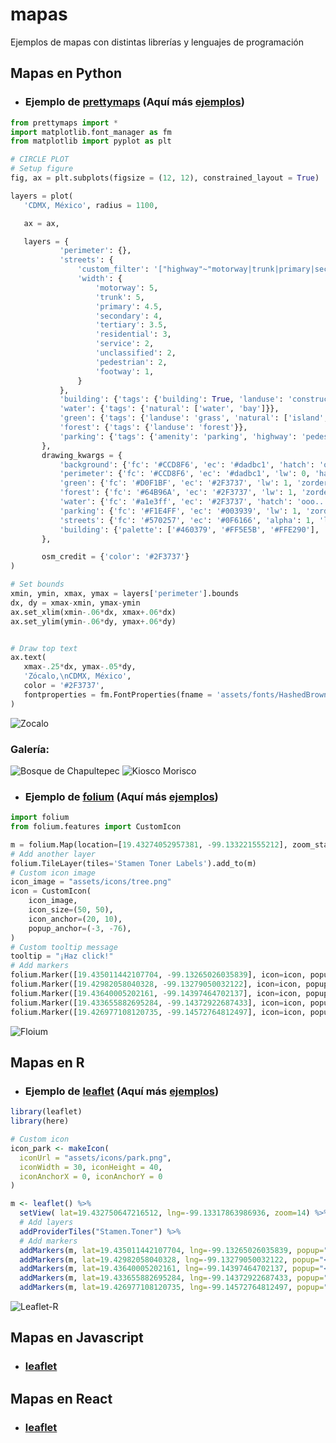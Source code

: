 # mapas
Ejemplos de mapas con distintas librerías y lenguajes de programación

## Mapas en Python

  * ### Ejemplo de [prettymaps](https://github.com/marceloprates/prettymaps) (Aquí más [ejemplos](https://github.com/fer-aguirre/mapas/blob/master/mapaPrettymaps.py))
 
  ```python
 from prettymaps import *
 import matplotlib.font_manager as fm
 from matplotlib import pyplot as plt

 # CIRCLE PLOT
 # Setup figure
 fig, ax = plt.subplots(figsize = (12, 12), constrained_layout = True)

 layers = plot(
     'CDMX, México', radius = 1100,

     ax = ax,

     layers = {
             'perimeter': {},
             'streets': {
                 'custom_filter': '["highway"~"motorway|trunk|primary|secondary|tertiary|residential|service|unclassified|pedestrian|footway"]',
                 'width': {
                     'motorway': 5,
                     'trunk': 5,
                     'primary': 4.5,
                     'secondary': 4,
                     'tertiary': 3.5,
                     'residential': 3,
                     'service': 2,
                     'unclassified': 2,
                     'pedestrian': 2,
                     'footway': 1,
                 }
             },
             'building': {'tags': {'building': True, 'landuse': 'construction'}, 'union': False},
             'water': {'tags': {'natural': ['water', 'bay']}},
             'green': {'tags': {'landuse': 'grass', 'natural': ['island', 'wood'], 'leisure': 'park'}},
             'forest': {'tags': {'landuse': 'forest'}},
             'parking': {'tags': {'amenity': 'parking', 'highway': 'pedestrian', 'man_made': 'pier'}}
         },
         drawing_kwargs = {
             'background': {'fc': '#CCD8F6', 'ec': '#dadbc1', 'hatch': 'ooo...', 'zorder': -1},
             'perimeter': {'fc': '#CCD8F6', 'ec': '#dadbc1', 'lw': 0, 'hatch': 'ooo...',  'zorder': 0},
             'green': {'fc': '#D0F1BF', 'ec': '#2F3737', 'lw': 1, 'zorder': 1},
             'forest': {'fc': '#64B96A', 'ec': '#2F3737', 'lw': 1, 'zorder': 1},
             'water': {'fc': '#a1e3ff', 'ec': '#2F3737', 'hatch': 'ooo...', 'hatch_c': '#85c9e6', 'lw': 1, 'zorder': 2},
             'parking': {'fc': '#F1E4FF', 'ec': '#003939', 'lw': 1, 'zorder': 3},
             'streets': {'fc': '#570257', 'ec': '#0F6166', 'alpha': 1, 'lw': 0, 'zorder': 3},
             'building': {'palette': ['#460379', '#FF5E5B', '#FFE290'], 'ec': '#050030', 'lw': .5, 'zorder': 4},
         },

         osm_credit = {'color': '#2F3737'}
 )

 # Set bounds
 xmin, ymin, xmax, ymax = layers['perimeter'].bounds
 dx, dy = xmax-xmin, ymax-ymin
 ax.set_xlim(xmin-.06*dx, xmax+.06*dx)
 ax.set_ylim(ymin-.06*dy, ymax+.06*dy)


 # Draw top text
 ax.text(
     xmax-.25*dx, ymax-.05*dy,
     'Zócalo,\nCDMX, México',
     color = '#2F3737',
     fontproperties = fm.FontProperties(fname = 'assets/fonts/HashedBrowns-WyJgn.ttf', size = 40)
 )
```
 
  ![Zocalo](https://github.com/fer-aguirre/mapas/blob/master/ejemplos/zocalo.png)
  
  ### Galería:
  
  ![Bosque de Chapultepec](https://github.com/fer-aguirre/mapas/blob/master/ejemplos/bosque-chapultepec.png)
  ![Kiosco Morisco](https://github.com/fer-aguirre/mapas/blob/master/ejemplos/kiosco-morisco.png)


 * ### Ejemplo de [folium](https://github.com/python-visualization/folium) (Aquí más [ejemplos](https://github.com/fer-aguirre/mapas/blob/master/mapaFolium.py))

```python
import folium
from folium.features import CustomIcon

m = folium.Map(location=[19.43274052957381, -99.133221555212], zoom_start=16, tiles="Stamen Watercolor", attr= '&copy; <a href="https://www.openstreetmap.org/copyright">OpenStreetMap</a> contributors &copy; <a href="https://carto.com/attributions">CARTO</a>')
# Add another layer
folium.TileLayer(tiles='Stamen Toner Labels').add_to(m)
# Custom icon image
icon_image = "assets/icons/tree.png"
icon = CustomIcon(
    icon_image,
    icon_size=(50, 50),
    icon_anchor=(20, 10),
    popup_anchor=(-3, -76),
)
# Custom tooltip message
tooltip = "¡Haz click!"
# Add markers
folium.Marker([19.435011442107704, -99.13265026035839], icon=icon, popup="<b>Parque República de Guatemala</b>", tooltip=tooltip).add_to(m)
folium.Marker([19.42982058040328, -99.13279050032122], icon=icon, popup="<b>Parque Francisco Primo De Verdad Y Ramos</b>", tooltip=tooltip).add_to(m)
folium.Marker([19.43640005202161, -99.14397464702137], icon=icon, popup="<b>Alameda Central</b>", tooltip=tooltip).add_to(m)
folium.Marker([19.433655882695284, -99.14372922687433], icon=icon, popup="<b>Parque Santos Degollado</b>", tooltip=tooltip).add_to(m)
folium.Marker([19.426977108120735, -99.14572764812497], icon=icon, popup="<b>Parque Pujibet</b>", tooltip=tooltip).add_to(m)
```

  ![Floium](https://github.com/fer-aguirre/mapas/blob/master/ejemplos/folium-python.png)


## Mapas en R

 * ### Ejemplo de [leaflet](https://github.com/rstudio/leaflet) (Aquí más [ejemplos](https://github.com/fer-aguirre/mapas/blob/master/mapaLeaflet.R))

```R
library(leaflet)
library(here)

# Custom icon
icon_park <- makeIcon(
  iconUrl = "assets/icons/park.png",
  iconWidth = 30, iconHeight = 40,
  iconAnchorX = 0, iconAnchorY = 0
)

m <- leaflet() %>% 
  setView( lat=19.432750647216512, lng=-99.13317863986936, zoom=14) %>%
  # Add layers
  addProviderTiles("Stamen.Toner") %>%
  # Add markers
  addMarkers(m, lat=19.435011442107704, lng=-99.13265026035839, popup="<b>Parque República de Guatemala</b>", icon=icon_park) %>%
  addMarkers(m, lat=19.42982058040328, lng=-99.13279050032122, popup="<b>Parque Francisco Primo De Verdad Y Ramos</b>", icon=icon_park) %>%
  addMarkers(m, lat=19.43640005202161, lng=-99.14397464702137, popup="<b>Alameda Central</b>", icon=icon_park) %>%
  addMarkers(m, lat=19.433655882695284, lng=-99.14372922687433, popup="<b>Parque Santos Degollado</b>", icon=icon_park) %>%
  addMarkers(m, lat=19.426977108120735, lng=-99.14572764812497, popup="<b>Parque Pujibet</b>", icon=icon_park)
```

![Leaflet-R](https://github.com/fer-aguirre/mapas/blob/master/ejemplos/leaflet-r.png)

## Mapas en Javascript

  * ### [leaflet](https://github.com/Leaflet/Leaflet)

## Mapas en React

  * ### [leaflet](https://github.com/PaulLeCam/react-leaflet)

